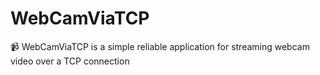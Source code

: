 # WebCamViaTCP
📹 WebCamViaTCP is a simple reliable application for streaming webcam video over a TCP connection

